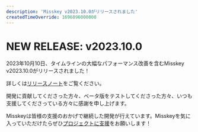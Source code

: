 ```yaml
---
description: 'Misskey v2023.10.0がリリースされました'
createdTimeOverride: 1696896000000
---
```


# NEW RELEASE: v2023.10.0

2023年10月10日、タイムラインの大幅なパフォーマンス改善を含むMisskey v2023.10.0がリリースされました！

詳しくは[リリースノート](https://misskey-hub.net/docs/releases.html)をご覧ください。

開発に貢献してくださった方々、ベータ版をテストしてくださった方々、いつも支援してくださっている方々に感謝を申し上げます。

Misskeyは皆様の支援のおかげで継続した開発が行えています。Misskeyを気に入っていただけたらぜひ[プロジェクトに支援](https://misskey-hub.net/docs/donate.html)をお願いします！
